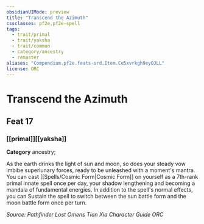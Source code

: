 ```yaml
---
obsidianUIMode: preview
title: "Transcend the Azimuth"
cssclasses: pf2e,pf2e-spell
tags:
  - trait/primal
  - trait/yaksha
  - trait/common
  - category/ancestry
  - remaster
aliases: "Compendium.pf2e.feats-srd.Item.Ce5xvrkgh9eyOJLL"
license: ORC
---
```

# Transcend the Azimuth
## Feat 17
### [[primal]][[yaksha]]

**Category** ancestry; 




As the earth drinks the light of sun and moon, so does your steady vow imbibe superlunary forces, ready to be unleashed with a moment's mantra. You can cast [[Spells/Cosmic Form|Cosmic Form]] on yourself as a 7th-rank primal innate spell once per day, your shadow lengthening and becoming a mandala of fundamental energies. In addition to the spell's normal effects, you can Sustain the spell to switch between the sun battle form and the moon battle form once per turn.

*Source: Pathfinder Lost Omens Tian Xia Character Guide*
*ORC*